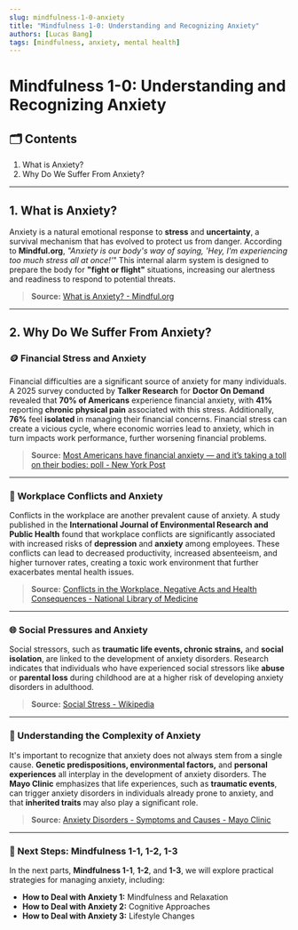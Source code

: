```yaml
---
slug: mindfulness-1-0-anxiety
title: "Mindfulness 1-0: Understanding and Recognizing Anxiety"
authors: [Lucas Bang]
tags: [mindfulness, anxiety, mental health]
---
```


# Mindfulness 1-0: Understanding and Recognizing Anxiety

## 🗂️ Contents

1. What is Anxiety?  
2. Why Do We Suffer From Anxiety?  

---

## 1. What is Anxiety?

Anxiety is a natural emotional response to **stress** and **uncertainty**, a survival mechanism that has evolved to protect us from danger. According to **Mindful.org**, *"Anxiety is our body's way of saying, 'Hey, I'm experiencing too much stress all at once!'*" This internal alarm system is designed to prepare the body for **"fight or flight"** situations, increasing our alertness and readiness to respond to potential threats.

> **Source:** [What is Anxiety? - Mindful.org](https://www.mindful.org/what-is-anxiety/)

<!-- truncate -->

---

## 2. Why Do We Suffer From Anxiety?

### 🪙 Financial Stress and Anxiety  
Financial difficulties are a significant source of anxiety for many individuals. A 2025 survey conducted by **Talker Research** for **Doctor On Demand** revealed that **70% of Americans** experience financial anxiety, with **41%** reporting **chronic physical pain** associated with this stress. Additionally, **76%** feel **isolated** in managing their financial concerns. Financial stress can create a vicious cycle, where economic worries lead to anxiety, which in turn impacts work performance, further worsening financial problems.  

> **Source:** [Most Americans have financial anxiety — and it’s taking a toll on their bodies: poll - New York Post](https://nypost.com/2025/05/05/lifestyle/most-americans-have-financial-anxiety-and-its-taking-a-toll-on-their-bodies-poll/)

---

### 🏢 Workplace Conflicts and Anxiety  
Conflicts in the workplace are another prevalent cause of anxiety. A study published in the **International Journal of Environmental Research and Public Health** found that workplace conflicts are significantly associated with increased risks of **depression** and **anxiety** among employees. These conflicts can lead to decreased productivity, increased absenteeism, and higher turnover rates, creating a toxic work environment that further exacerbates mental health issues.  

> **Source:** [Conflicts in the Workplace, Negative Acts and Health Consequences - National Library of Medicine](https://www.ncbi.nlm.nih.gov/pmc/articles/PMC9902267/)

---

### 🌐 Social Pressures and Anxiety  
Social stressors, such as **traumatic life events, chronic strains,** and **social isolation**, are linked to the development of anxiety disorders. Research indicates that individuals who have experienced social stressors like **abuse** or **parental loss** during childhood are at a higher risk of developing anxiety disorders in adulthood.  

> **Source:** [Social Stress - Wikipedia](https://en.wikipedia.org/wiki/Social_stress)

---

### 🧬 Understanding the Complexity of Anxiety  
It's important to recognize that anxiety does not always stem from a single cause. **Genetic predispositions, environmental factors,** and **personal experiences** all interplay in the development of anxiety disorders. The **Mayo Clinic** emphasizes that life experiences, such as **traumatic events**, can trigger anxiety disorders in individuals already prone to anxiety, and that **inherited traits** may also play a significant role.  

> **Source:** [Anxiety Disorders - Symptoms and Causes - Mayo Clinic](https://www.mayoclinic.org/diseases-conditions/anxiety/symptoms-causes/syc-20350961)

---

### 📅 Next Steps: Mindfulness 1-1, 1-2, 1-3

In the next parts, **Mindfulness 1-1**, **1-2**, and **1-3**, we will explore practical strategies for managing anxiety, including:

- **How to Deal with Anxiety 1:** Mindfulness and Relaxation  
- **How to Deal with Anxiety 2:** Cognitive Approaches  
- **How to Deal with Anxiety 3:** Lifestyle Changes  
